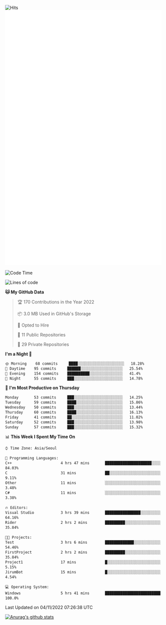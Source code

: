 ![Hits](https://hits.seeyoufarm.com/api/count/incr/badge.svg?url=https%3A%2F%2Fgithub.com%2Fkokose1234&count_bg=%2379C83D&title_bg=%23555555&icon=apple.svg&icon_color=%23E7E7E7&title=hits&edge_flat=false)
<br/>
![Metrics](https://github.com/kokose1234/kokose1234/blob/main/github-metrics.svg)

<!--START_SECTION:waka-->
![Code Time](http://img.shields.io/badge/Code%20Time-709%20hrs%2054%20mins-blue)

![Lines of code](https://img.shields.io/badge/From%20Hello%20World%20I%27ve%20Written-901%20Thousand%20lines%20of%20code-blue)

**🐱 My GitHub Data** 

> 🏆 170 Contributions in the Year 2022
 > 
> 📦 3.0 MB Used in GitHub's Storage 
 > 
> 💼 Opted to Hire
 > 
> 📜 11 Public Repositories 
 > 
> 🔑 29 Private Repositories  
 > 
**I'm a Night 🦉** 

```text
🌞 Morning    68 commits     ████░░░░░░░░░░░░░░░░░░░░░   18.28% 
🌆 Daytime    95 commits     ██████░░░░░░░░░░░░░░░░░░░   25.54% 
🌃 Evening    154 commits    ██████████░░░░░░░░░░░░░░░   41.4% 
🌙 Night      55 commits     ███░░░░░░░░░░░░░░░░░░░░░░   14.78%

```
📅 **I'm Most Productive on Thursday** 

```text
Monday       53 commits     ███░░░░░░░░░░░░░░░░░░░░░░   14.25% 
Tuesday      59 commits     ████░░░░░░░░░░░░░░░░░░░░░   15.86% 
Wednesday    50 commits     ███░░░░░░░░░░░░░░░░░░░░░░   13.44% 
Thursday     60 commits     ████░░░░░░░░░░░░░░░░░░░░░   16.13% 
Friday       41 commits     ██░░░░░░░░░░░░░░░░░░░░░░░   11.02% 
Saturday     52 commits     ███░░░░░░░░░░░░░░░░░░░░░░   13.98% 
Sunday       57 commits     ███░░░░░░░░░░░░░░░░░░░░░░   15.32%

```


📊 **This Week I Spent My Time On** 

```text
⌚︎ Time Zone: Asia/Seoul

💬 Programming Languages: 
C++                      4 hrs 47 mins       █████████████████████░░░░   84.03% 
C                        31 mins             ██░░░░░░░░░░░░░░░░░░░░░░░   9.11% 
Other                    11 mins             ░░░░░░░░░░░░░░░░░░░░░░░░░   3.48% 
C#                       11 mins             ░░░░░░░░░░░░░░░░░░░░░░░░░   3.38%

🔥 Editors: 
Visual Studio            3 hrs 39 mins       ████████████████░░░░░░░░░   64.16% 
Rider                    2 hrs 2 mins        █████████░░░░░░░░░░░░░░░░   35.84%

🐱‍💻 Projects: 
Test                     3 hrs 6 mins        █████████████░░░░░░░░░░░░   54.46% 
FirstProject             2 hrs 2 mins        █████████░░░░░░░░░░░░░░░░   35.84% 
Project1                 17 mins             █░░░░░░░░░░░░░░░░░░░░░░░░   5.15% 
JirumBot                 15 mins             █░░░░░░░░░░░░░░░░░░░░░░░░   4.54%

💻 Operating System: 
Windows                  5 hrs 41 mins       █████████████████████████   100.0%

```


 Last Updated on 04/11/2022 07:26:38 UTC
<!--END_SECTION:waka-->

[![Anurag's github stats](https://github-readme-stats.vercel.app/api?username=kokose1234&theme=dracula)](https://github.com/anuraghazra/github-readme-stats)



	
